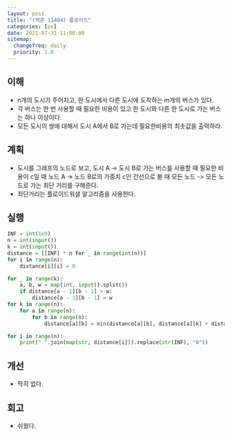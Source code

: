 ```yaml
---
layout: post
title: "(백준 11404) 플로이드"
categories: [ps]
date: 2021-07-31 11:00:00
sitemap:
  changefreq: daily
  priority: 1.0
---
```


## 이해

- n개의 도시가 주어지고, 한 도시에서 다른 도시에 도착하는 m개의 버스가 있다.
- 각 버스는 한 번 사용할 때 필요한 비용이 있고 한 도시와 다른 한 도시로 가는 버스는 하나 이상이다.
- 모든 도시의 쌍에 대해서 도시 A에서 B로 가는데 필요한비용의 최솟값을 출력하라.

## 계획

- 도시를 그래프의 노드로 보고, 도시 A -> 도시 B로 가는 버스를 사용할 때 필요한 비용이 c일 때 노드 A -> 노드 B로의 가중치 c인 간선으로 볼 때 모든 노드 -> 모든 노드로 가는 최단 거리를 구해준다.
- 최단거리는 플로이드워셜 알고리즘을 사용한다.

## 실행

```python
INF = int(1e9)
n = int(input())
k = int(input())
distance = [[INF] * n for _ in range(int(n))]
for i in range(n):
    distance[i][i] = 0

for _ in range(k):
    a, b, w = map(int, input().split())
    if distance[a - 1][b - 1] > w:
        distance[a - 1][b - 1] = w
for k in range(n):
    for a in range(n):
        for b in range(n):
            distance[a][b] = min(distance[a][b], distance[a][k] + distance[k][b])

for i in range(n):
    print(" ".join(map(str, distance[i])).replace(str(INF), "0"))

```

## 개선

- 딱히 없다.

## 회고

- 쉬웠다.
